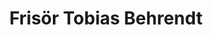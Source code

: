---
title: "Frisör Tobias Behrendt"
url: /koblenz/frisoer-tobias-behrendt-luederitzstrasse/
shop: Friseur
---